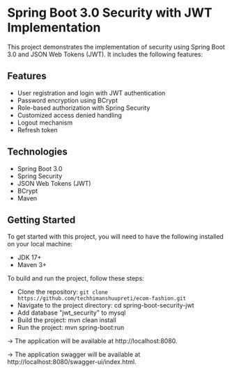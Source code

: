 [//]: # (# ecom-fashion)

[//]: # (e-commerce web app)

# Spring Boot 3.0 Security with JWT Implementation
This project demonstrates the implementation of security using Spring Boot 3.0 and JSON Web Tokens (JWT). It includes the following features:

## Features
* User registration and login with JWT authentication
* Password encryption using BCrypt
* Role-based authorization with Spring Security
* Customized access denied handling
* Logout mechanism
* Refresh token

## Technologies
* Spring Boot 3.0
* Spring Security
* JSON Web Tokens (JWT)
* BCrypt
* Maven

## Getting Started
To get started with this project, you will need to have the following installed on your local machine:

* JDK 17+
* Maven 3+


To build and run the project, follow these steps:

* Clone the repository: `git clone https://github.com/techhimanshuupreti/ecom-fashion.git`
* Navigate to the project directory: cd spring-boot-security-jwt
* Add database "jwt_security" to mysql
* Build the project: mvn clean install
* Run the project: mvn spring-boot:run

-> The application will be available at http://localhost:8080.

-> The application swagger will be available at http://localhost:8080/swagger-ui/index.html.
